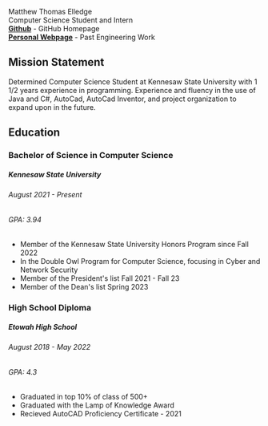 Matthew Thomas Elledge\
Computer Science Student and Intern \
__[Github](https://github.com/mthyuu)__ - GitHub Homepage\
__[Personal Webpage](https://matthewelledge.weebly.com/)__ - Past Engineering Work

## Mission Statement
Determined Computer Science Student at Kennesaw State University with 1 1/2 years experience in programming. Experience and fluency in the use of Java and C#, AutoCad, AutoCad Inventor, and project organization to expand upon in the future.

## Education

### Bachelor of Science in Computer Science
##### Kennesaw State University 
###### August 2021 - Present
###### GPA: 3.94
* Member of the Kennesaw State University Honors Program since Fall 2022
* In the Double Owl Program for Computer Science, focusing in Cyber and Network Security
* Member of the President's list Fall 2021 - Fall 23
* Member of the Dean's list Spring 2023

### High School Diploma
##### Etowah High School 
###### August 2018 - May 2022
###### GPA: 4.3
* Graduated in top 10% of class of 500+
* Graduated with the Lamp of Knowledge Award
* Recieved AutoCAD Proficiency Certificate - 2021
